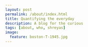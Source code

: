 ```yaml
---
layout: post
permalink: /about/index.html
title: Quantifying the everyday
description: A blog for the curious
tags: [about, who, shreyas]
image:
  feature: boston-T-1945.jpg
---
```

